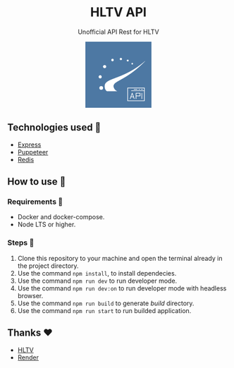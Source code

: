 <h1 align="center">HLTV API</h1>
<p align="center">Unofficial API Rest for HLTV</p>

<p align="center">
  <img src="./.github/logo.png" width=150 />
</p>

## Technologies used 🚀

- [Express](https://expressjs.com/)
- [Puppeteer](https://github.com/puppeteer/puppeteer)
- [Redis](https://redis.io/)

## How to use :wrench:

### Requirements :mag_right:

* Docker and docker-compose.
* Node LTS or higher.

### Steps :athletic_shoe:

1. Clone this repository to your machine and open the terminal already in the project directory.
2. Use the command `npm install`, to install dependecies.
3. Use the command `npm run dev` to run developer mode.
4. Use the command `npm run dev:on` to run developer mode with headless browser.
5. Use the command `npm run build` to generate *build* directory.
6. Use the command `npm run start` to run builded application.

## Thanks ❤️

- [HLTV](https://www.hltv.org/)
- [Render](https://dashboard.render.com/)
